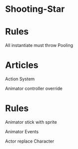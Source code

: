 # Shooting-Star

# Rules
All instantiate must throw Pooling

# Articles
Action System

Animator controller override

# Rules
Animator stick with sprite

Animator Events

Actor replace Character
